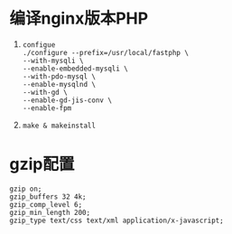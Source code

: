 # 编译nginx版本PHP
1. `configue`
<br>`./configure --prefix=/usr/local/fastphp \`
<br>`--with-mysqli \`
<br>`--enable-embedded-mysqli \`
<br>`--with-pdo-mysql \`
<br>`--enable-mysqlnd \`
<br>`--with-gd \`
<br>`--enable-gd-jis-conv \`
<br>`--enable-fpm`


2. `make & makeinstall`


# gzip配置
`gzip on;`
<br>`gzip_buffers 32 4k;`
<br>`gzip_comp_level 6;`
<br>`gzip_min_length 200;`
<br>`gzip_type text/css text/xml application/x-javascript;`